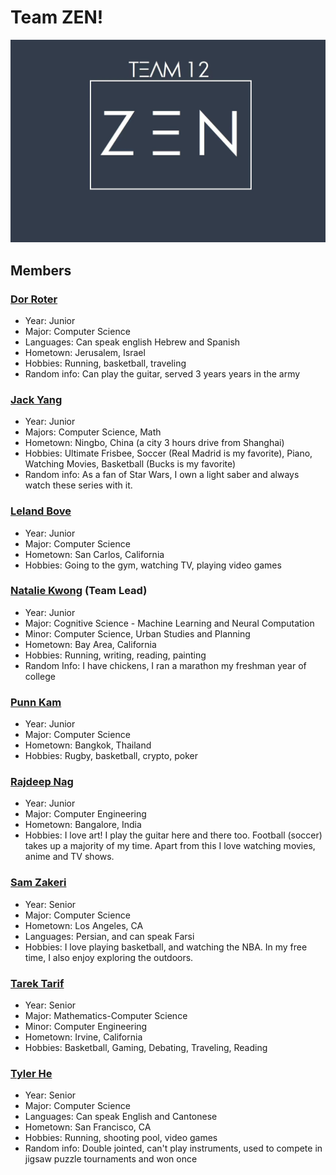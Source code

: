 # Team ZEN!

![team_logo](zen_logo.jpeg)

## Members

### [Dor Roter](https://dor-roter.github.io/UCSD-CSE110-A1/)
- Year: Junior
- Major: Computer Science
- Languages: Can speak english Hebrew and Spanish 
- Hometown: Jerusalem, Israel 
- Hobbies: Running, basketball, traveling 
- Random info: Can play the guitar, served 3 years years in the army

### [Jack Yang](http://immmjack.github.io/)

- Year: Junior
- Majors: Computer Science, Math
- Hometown: Ningbo, China (a city 3 hours drive from Shanghai)
- Hobbies: Ultimate Frisbee, Soccer (Real Madrid is my favorite), Piano, Watching Movies, Basketball (Bucks is my favorite)
- Random info: As a fan of Star Wars, I own a light saber and always watch these series with it.

### [Leland Bove](https://lbove27.github.io/LabWeek1CSE110-LelandBove/)
- Year: Junior
- Major: Computer Science
- Hometown: San Carlos, California
- Hobbies: Going to the gym, watching TV, playing video games

### [Natalie Kwong](https://nataliekwong925.github.io/cse110_pages/) (Team Lead)

- Year: Junior
- Major: Cognitive Science - Machine Learning and Neural Computation
- Minor: Computer Science, Urban Studies and Planning
- Hometown: Bay Area, California
- Hobbies: Running, writing, reading, painting
- Random Info: I have chickens, I ran a marathon my freshman year of college

### [Punn Kam](http://punnkam.com/)

- Year: Junior
- Major: Computer Science
- Hometown: Bangkok, Thailand
- Hobbies: Rugby, basketball, crypto, poker

### [Rajdeep Nag](https://rajdepnag.github.io/GitHub_Pages-/)

- Year: Junior
- Major: Computer Engineering
- Hometown: Bangalore, India
- Hobbies: I love art! I play the guitar here and there too. Football (soccer) takes up a majority of my time. Apart from this I love watching movies, anime and TV shows.

### [Sam Zakeri](https://samzak123.github.io/GitHubPages/)

- Year: Senior
- Major: Computer Science
- Hometown: Los Angeles, CA
- Languages: Persian, and can speak Farsi
- Hobbies: I love playing basketball, and watching the NBA. In my free time, I also enjoy exploring the outdoors.

### [Tarek Tarif](https://ttarif1.github.io/Github_Pages_Project/)

- Year: Senior
- Major: Mathematics-Computer Science
- Minor: Computer Engineering
- Hometown: Irvine, California
- Hobbies: Basketball, Gaming, Debating, Traveling, Reading

### [Tyler He](https://tyhe0165.github.io/cse110/)

- Year: Senior
- Major: Computer Science
- Languages: Can speak English and Cantonese
- Hometown: San Francisco, CA
- Hobbies: Running, shooting pool, video games
- Random info: Double jointed, can't play instruments, used to compete in jigsaw puzzle tournaments and won once


